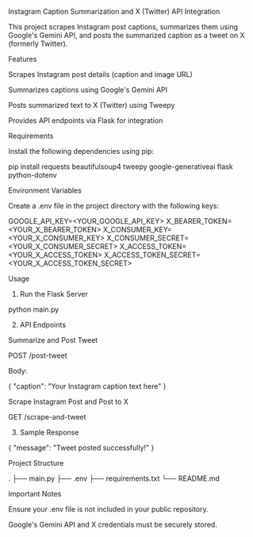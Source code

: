 Instagram Caption Summarization and X (Twitter) API Integration

This project scrapes Instagram post captions, summarizes them using Google's Gemini API, and posts the summarized caption as a tweet on X (formerly Twitter).

Features

Scrapes Instagram post details (caption and image URL)

Summarizes captions using Google's Gemini API

Posts summarized text to X (Twitter) using Tweepy

Provides API endpoints via Flask for integration

Requirements

Install the following dependencies using pip:

pip install requests beautifulsoup4 tweepy google-generativeai flask python-dotenv

Environment Variables

Create a .env file in the project directory with the following keys:

GOOGLE_API_KEY=<YOUR_GOOGLE_API_KEY>
X_BEARER_TOKEN=<YOUR_X_BEARER_TOKEN>
X_CONSUMER_KEY=<YOUR_X_CONSUMER_KEY>
X_CONSUMER_SECRET=<YOUR_X_CONSUMER_SECRET>
X_ACCESS_TOKEN=<YOUR_X_ACCESS_TOKEN>
X_ACCESS_TOKEN_SECRET=<YOUR_X_ACCESS_TOKEN_SECRET>

Usage

1. Run the Flask Server

python main.py

2. API Endpoints

Summarize and Post Tweet

POST /post-tweet

Body:

{
    "caption": "Your Instagram caption text here"
}

Scrape Instagram Post and Post to X

GET /scrape-and-tweet

3. Sample Response

{
    "message": "Tweet posted successfully!"
}

Project Structure

.
├── main.py
├── .env
├── requirements.txt
└── README.md

Important Notes

Ensure your .env file is not included in your public repository.

Google's Gemini API and X credentials must be securely stored.

